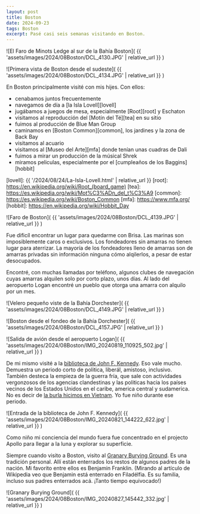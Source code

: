 ```yaml
---
layout: post
title: Boston
date: 2024-09-23
tags: Boston
excerpt: Pasé casi seis semanas visitando en Boston.
---
```


![El Faro de Minots Ledge al sur de la Bahía Boston](
  {{ 'assets/images/2024/08Boston/DCL_4130.JPG' | relative_url }}
)

![Primera vista de Boston desde el sudeste](
  {{ 'assets/images/2024/08Boston/DCL_4134.JPG' | relative_url }}
)

En Boston principalmente visité con mis hijes. Con ellos:

- cenabamos juntos frecuentemente
- navegamos de día a [la Isla Lovell][lovell]
- jugábamos a juegos de mesa, especialmente [Root][root] y Eschaton
- visitamos al reproducción del [Motín del Té][tea] en su sitio
- fuimos al producción de Blue Man Group
- caminamos en [Boston Common][common], los jardines y la zona de Back Bay
- visitamos al acuario
- visitamos al [Museo del Arte][mfa] donde tenían unas cuadras de Dali
- fuimos a mirar un producción de la músical Shrek
- miramos peliculas, especialmente por el [cumpleaños de los Baggins][hobbit]

[lovell]: {{ '/2024/08/24/La-Isla-Lovell.html' | relative_url }}
[root]: https://en.wikipedia.org/wiki/Root_(board_game)
[tea]: https://es.wikipedia.org/wiki/Mot%C3%ADn_del_t%C3%A9
[common]: https://es.wikipedia.org/wiki/Boston_Common
[mfa]: https://www.mfa.org/
[hobbit]: https://en.wikipedia.org/wiki/Hobbit_Day

![Faro de Boston](
  {{ 'assets/images/2024/08Boston/DCL_4139.JPG' | relative_url }}
)

Fue dificíl encontrar un lugar para quedarme con Brisa. Las marinas son
imposiblemente caros o exclusivos. Los fondeadores sin amarras no tienen
lugar para aterrizar. La mayoría de los fondeadores lleno de amarras
son de amarras privadas sin información ninguna cómo alqilerlos, a pesar
de estar desocupados.

Encontré, con muchas llamadas por teléfono, algunos clubes de navegación
cuyas amarras alquilen solo por corto plazo, unos días. Al lado del
aeropuerto Logan encontré un pueblo que otorga una amarra con alquilo por
un mes.

![Velero pequeño viste de la Bahía Dorchester](
  {{ 'assets/images/2024/08Boston/DCL_4149.JPG' | relative_url }}
)

![Boston desde el fondeo de la Bahía Dorchester](
  {{ 'assets/images/2024/08Boston/DCL_4157.JPG' | relative_url }}
)

![Salida de avión desde el aeropuerto Logan](
  {{ 'assets/images/2024/08Boston/IMG_20240819_110925_502.jpg' | relative_url }}
)

De mi mismo visité a la [biblioteca de John F. Kennedy][jfk].
Eso vale mucho. Demuestra un periodo corto de politica, liberál, amistoso,
inclusivo. También desteca la empieza de la guerra fría, que sale con actividades
vergonzosos de los agencias clandestinas y las politicas hacia los países
vecinos de los Estados Unidos en el caribe, america central y sudamerica.
No es decir de [la burla hicimos en Vietnam][viet]. Yo fue niño durante
ese periodo.

[jfk]: https://es.wikipedia.org/wiki/Biblioteca_y_Museo_Presidencial_de_John_F._Kennedy
[viet]: https://es.wikipedia.org/wiki/Guerra_de_Vietnam

![Entrada de la biblioteca de John F. Kennedy](
  {{ 'assets/images/2024/08Boston/IMG_20240821_144222_622.jpg' | relative_url }}
)

Como niño mi conciencia del mundo fuera fue concentrado en el projecto Apollo
para llegar a la luna y explorar su superficie.

Siempre cuando visito a Boston, visito al [Granary Burying Ground][gbg]. Es una
tradición personal.  Allí están enterrados los restos de algunos padres de la
nación. Mi favorito entre ellos es Benjamin Franklin. (Mirando al artículo de
Wikipedia veo que Benjamin está enterrado en Filadélfia. Es su familia, incluso
sus padres enterrados acá. ¡Tanto tiempo equivocado!)

[gbg]: https://en.wikipedia.org/wiki/Granary_Burying_Ground

![Granary Burying Ground](
  {{ 'assets/images/2024/08Boston/IMG_20240827_145442_332.jpg' | relative_url }}
)

